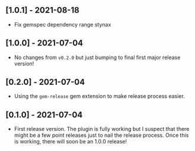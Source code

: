 ## [1.0.1] - 2021-08-18
- Fix gemspec dependency range stynax

## [1.0.0] - 2021-07-04
- No changes from `v0.2.0` but just bumping to final first major release version!

## [0.2.0] - 2021-07-04
- Using the `gem-release` gem extension to make release process easier.

## [0.1.0] - 2021-07-04
- First release version. The plugin is fully working but I suspect that there might be a few point releases just to nail the release process. Once this is working, there will soon be an 1.0.0 release!
